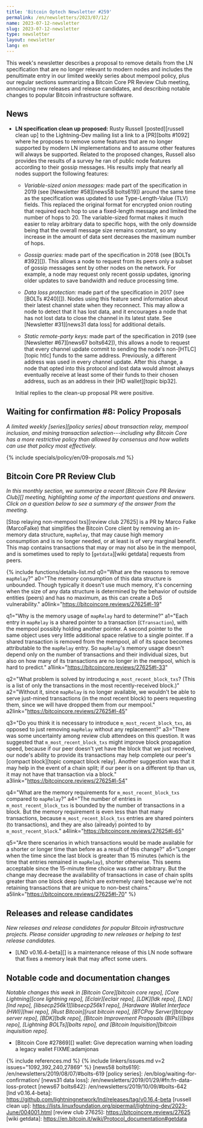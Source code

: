 ```yaml
---
title: 'Bitcoin Optech Newsletter #259'
permalink: /en/newsletters/2023/07/12/
name: 2023-07-12-newsletter
slug: 2023-07-12-newsletter
type: newsletter
layout: newsletter
lang: en
---
```

This week's newsletter describes a proposal to remove details from the
LN specification that are no longer relevant to modern nodes and
includes the penultimate entry in our limited weekly series about
mempool policy, plus our regular sections summarizing a Bitcoin Core PR
Review Club meeting, announcing new releases and release candidates, and
describing notable changes to popular Bitcoin infrastructure software.

## News

- **LN specification clean up proposed:** Rusty Russell [posted][russell
  clean up] to the Lightning-Dev mailing list a link to a [PR][bolts
  #1092] where he proposes to remove some features that are no longer
  supported by modern LN implementations and to assume other features
  will always be supported.  Related to the proposed changes, Russell also
  provides the results of a survey he ran of public node features
  according to their gossip messages.  His results imply that nearly all
  nodes support the following features:

  - *Variable-sized onion messages:* made part of the specification in
    2019 (see [Newsletter #58][news58 bolts619]) around the same time as
    the specification was updated to use Type-Length-Value (TLV) fields.
    This replaced the original format for encrypted onion routing that
    required each hop to use a fixed-length message and limited the number
    of hops to 20.  The variable-sized format makes it much easier to
    relay arbitrary data to specific hops, with the only downside being
    that the overall message size remains constant, so any increase in
    the amount of data sent decreases the maximum number of hops.

  - *Gossip queries:* made part of the specification in 2018 (see [BOLTs #392][]).
    This allows a node to request from its peers only a subset of gossip
    messages sent by other nodes on the network.  For example, a node
    may request only recent gossip updates, ignoring older updates to
    save bandwidth and reduce processing time.

  - *Data loss protection:* made part of the specification in 2017 (see
    [BOLTs #240][]).  Nodes using this feature send information about
    their latest channel state when they reconnect.  This may allow a
    node to detect that it has lost data, and it encourages a node that
    has not lost data to close the channel in its latest state.  See
    [Newsletter #31][news31 data loss] for additional details.

  - *Static remote-party keys:* made part of the specification in 2019
    (see [Newsletter #67][news67 bolts642]), this allows a node to
    request that every channel update commit to sending the node's
    non-[HTLC][topic htlc] funds to the same address.  Previously, a
    different address was used in every channel update.  After this
    change, a node that opted into this protocol and lost data would
    almost always eventually receive at least some of their funds to their
    chosen address, such as an address in their [HD wallet][topic bip32].

  Initial replies to the clean-up proposal PR were positive.

## Waiting for confirmation #8: Policy Proposals

_A limited weekly [series][policy series] about transaction relay,
mempool inclusion, and mining transaction selection---including why
Bitcoin Core has a more restrictive policy than allowed by consensus and
how wallets can use that policy most effectively._

{% include specials/policy/en/09-proposals.md %}

## Bitcoin Core PR Review Club

*In this monthly section, we summarize a recent [Bitcoin Core PR Review Club][]
meeting, highlighting some of the important questions and answers.  Click on a
question below to see a summary of the answer from the meeting.*

[Stop relaying non-mempool txs][review club 27625]
is a PR by Marco Falke (MarcoFalke) that simplifies the Bitcoin Core
client by removing an in-memory data structure, `mapRelay`, that may
cause high memory consumption and is no longer needed, or at least
is of very marginal benefit.
This map contains transactions that may or may not also be in the mempool,
and is sometimes used to reply to [`getdata`][wiki getdata] requests from peers.

{% include functions/details-list.md
  q0="What are the reasons to remove `mapRelay`?"
  a0="The memory consumption of this data structure is unbounded.
      Though typically it doesn't use much memory, it's concerning when
      the size of any data structure is determined by the behavior of
      outside entities (peers) and has no maximum, as this can create
      a DoS vulnerability."
  a0link="https://bitcoincore.reviews/27625#l-19"

  q1="Why is the memory usage of `mapRelay` hard to determine?"
  a1="Each entry in `mapRelay` is a shared pointer to a transaction
      (`CTransaction`), with the mempool possibly holding another pointer.
      A second pointer to the same object uses very little additional
      space relative to a single pointer.
      If a shared transaction is removed from the mempool,
      all of its space becomes attributable to the `mapRelay` entry.
      So `mapRelay`'s memory usage doesn't depend only on the number
      of transactions and their individual sizes, but also on how many
      of its transactions are no longer in the mempool, which is hard
      to predict."
  a1link="https://bitcoincore.reviews/27625#l-33"

  q2="What problem is solved by introducing `m_most_recent_block_txs`?
      (This is a list of only the transactions in the most recently-received
      block.)"
  a2="Without it, since `mapRelay` is no longer available, we wouldn't
      be able to serve just-mined transactions (in the most recent block)
      to peers requesting them, since we will have dropped them from
      our mempool."
  a2link="https://bitcoincore.reviews/27625#l-45"

  q3="Do you think it is necessary to introduce `m_most_recent_block_txs`,
      as opposed to just removing `mapRelay` without any replacement?"
  a3="There was some uncertainty among review club attendees on this question.
      It was suggested that `m_most_recent_block_txs` might improve block
      propagation speed, because if our peer doesn't yet have the block
      that we just received, our node's ability to provide its transactions
      may help complete our peer's [compact block][topic compact block relay].
      Another suggestion was that it may help in the event of a chain split;
      if our peer is on a different tip than us, it may not have that
      transaction via a block."
  a3link="https://bitcoincore.reviews/27625#l-54"

  q4="What are the memory requirements for `m_most_recent_block_txs`
      compared to `mapRelay`?"
  a4="The number of entries in `m_most_recent_block_txs` is bounded by
      the number of transactions in a block. But the memory requirement
      is even less than that many transactions, because `m_most_recent_block_txs`
      entries are shared pointers (to transactions), and they are
      also (already) pointed to by `m_most_recent_block`."
  a4link="https://bitcoincore.reviews/27625#l-65"

  q5="Are there scenarios in which transactions would be made available
      for a shorter or longer time than before as a result of this change?"
  a5="Longer when the time since the last block is greater than 15 minutes
      (which is the time that entries remained in `mapRelay`), shorter otherwise.
      This seems acceptable since the 15-minute time choice was rather arbitrary.
      But the change may decrease the availability of transactions in case of
      chain splits greater than one block deep (which are extremely rare)
      because we're not retaining transactions that are unique to non-best
      chains."
  a5link="https://bitcoincore.reviews/27625#l-70"
%}

## Releases and release candidates

*New releases and release candidates for popular Bitcoin infrastructure
projects.  Please consider upgrading to new releases or helping to test
release candidates.*

- [LND v0.16.4-beta][] is a maintenance release of this LN node software
  that fixes a memory leak that may affect some users.

## Notable code and documentation changes

*Notable changes this week in [Bitcoin Core][bitcoin core repo], [Core
Lightning][core lightning repo], [Eclair][eclair repo], [LDK][ldk repo],
[LND][lnd repo], [libsecp256k1][libsecp256k1 repo], [Hardware Wallet
Interface (HWI)][hwi repo], [Rust Bitcoin][rust bitcoin repo], [BTCPay
Server][btcpay server repo], [BDK][bdk repo], [Bitcoin Improvement
Proposals (BIPs)][bips repo], [Lightning BOLTs][bolts repo], and
[Bitcoin Inquisition][bitcoin inquisition repo].*

- [Bitcoin Core #27869][] wallet: Give deprecation warning when loading a legacy wallet FIXME:adamjonas

{% include references.md %}
{% include linkers/issues.md v=2 issues="1092,392,240,27869" %}
[news58 bolts619]: /en/newsletters/2019/08/07/#bolts-619
[policy series]: /en/blog/waiting-for-confirmation/
[news31 data loss]: /en/newsletters/2019/01/29/#fn:fn-data-loss-protect
[news67 bolts642]: /en/newsletters/2019/10/09/#bolts-642
[lnd v0.16.4-beta]: https://github.com/lightningnetwork/lnd/releases/tag/v0.16.4-beta
[russell clean up]: https://lists.linuxfoundation.org/pipermail/lightning-dev/2023-June/004001.html
[review club 27625]: https://bitcoincore.reviews/27625
[wiki getdata]: https://en.bitcoin.it/wiki/Protocol_documentation#getdata
